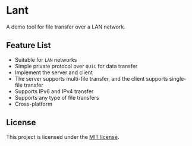 # Lant

A demo tool for file transfer over a LAN network.

## Feature List

* Suitable for ```LAN``` networks
* Simple private protocol over ```QUIC``` for data transfer
* Implement the server and client
* The server supports multi-file transfer, and the client supports single-file transfer
* Supports IPv6 and IPv4 transfer
* Supports any type of file transfers
* Cross-platform

## License

This project is licensed under the [MIT license](LICENSE).
